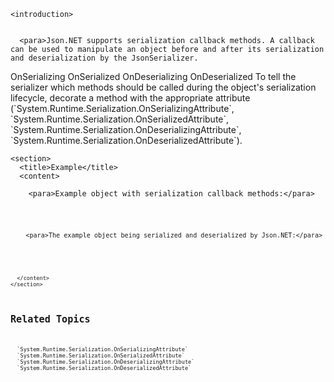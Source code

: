 <?xml version="1.0" encoding="utf-8"?>
<topic id="SerializationCallbacks" revisionNumber="1">
  <developerConceptualDocument xmlns="http://ddue.schemas.microsoft.com/authoring/2003/5" xmlns:xlink="http://www.w3.org/1999/xlink">

    <introduction>


      <para>Json.NET supports serialization callback methods. A callback can be used to manipulate an object before and after its serialization and deserialization by the JsonSerializer.

<list class="bullet">
  <listItem><para><legacyBold>OnSerializing</legacyBold></para></listItem>
  <listItem><para><legacyBold>OnSerialized</legacyBold></para></listItem>
  <listItem><para><legacyBold>OnDeserializing</legacyBold></para></listItem>
  <listItem><para><legacyBold>OnDeserialized</legacyBold></para></listItem>
</list>
<para>
To tell the serializer which methods should be called during the object's
serialization lifecycle, decorate a method with the appropriate attribute
(`System.Runtime.Serialization.OnSerializingAttribute`,
`System.Runtime.Serialization.OnSerializedAttribute`,
`System.Runtime.Serialization.OnDeserializingAttribute`,
`System.Runtime.Serialization.OnDeserializedAttribute`).
</para>

    

    <section>
      <title>Example</title>
      <content>

        <para>Example object with serialization callback methods:</para>

<code lang="cs" source="..\Src\Tests\Documentation\SerializationTests.cs" region="SerializationCallbacksObject" title="Serialization Callback Attributes" />

        <para>The example object being serialized and deserialized by Json.NET:</para>

<code lang="cs" source="..\Src\Tests\Documentation\SerializationTests.cs" region="SerializationCallbacksExample" title="Serialization Callback Example" />

      </content>
    </section>


## Related Topics
      `System.Runtime.Serialization.OnSerializingAttribute`
      `System.Runtime.Serialization.OnSerializedAttribute`
      `System.Runtime.Serialization.OnDeserializingAttribute`
      `System.Runtime.Serialization.OnDeserializedAttribute`